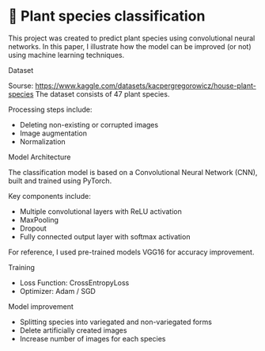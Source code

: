 # :herb: Plant species classification
This project was created to predict plant species using convolutional neural networks. In this paper, I illustrate how the model can be improved (or not) using machine learning techniques.

Dataset

Sourse: https://www.kaggle.com/datasets/kacpergregorowicz/house-plant-species
The dataset consists of 47 plant species.

Processing steps include:

* Deleting non-existing or corrupted images
* Image augmentation 
* Normalization

Model Architecture

The classification model is based on a Convolutional Neural Network (CNN), built and trained using PyTorch.

Key components include:
* Multiple convolutional layers with ReLU activation
* MaxPooling 
* Dropout 
* Fully connected output layer with softmax activation

For reference, I used pre-trained models VGG16 for accuracy improvement.

Training

* Loss Function: CrossEntropyLoss
* Optimizer: Adam / SGD

Model improvement 

* Splitting species into variegated and non-variegated forms
* Delete artificially created images
* Increase number of images for each species



